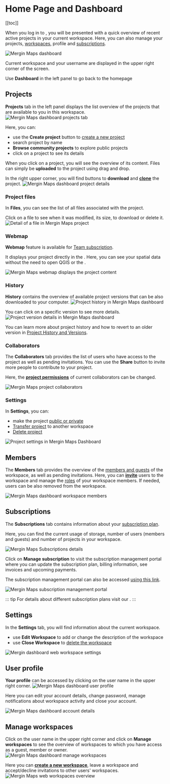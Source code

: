 # Home Page and Dashboard
[[toc]]

When you log in to <DashboardLink />, you will be presented with a quick overview of recent active projects in your current workspace. Here, you can also manage your projects, [workspaces](../workspaces/), profile and [subscriptions](../subscriptions/).

![Mergin Maps dashboard](./mergin-maps-dashboard.jpg "Mergin Maps dashboard")

Current workspace and your username are displayed in the upper right corner of the screen.

Use **Dashboard** in the left panel to go back to the homepage

## Projects
**Projects** tab in the left panel displays the list overview of the projects that are available to you in this workspace.
![Mergin Maps dashboard projects tab](./mergin-maps-dashboard-projects.jpg "Mergin Maps dashboard projects tab")

Here, you can:
- use the **Create project** button to [create a new project](../create-project/#create-a-project-through-merginmaps-com)
- search project by name
- **Browse community projects** to explore public projects
- click on a project to see its details

When you click on a project, you will see the overview of its content. Files can simply be **uploaded** to the project using drag and drop. 

In the right upper corner, you will find buttons to **download** and [**clone**](../create-project/#clone-an-existing-project-through-merginmaps-com) the project.
![Mergin Maps dashboard project details](./mergin-maps-project-details.jpg "Mergin Maps dashboard project details")

### Project files
In **Files**, you can see the list of all files associated with the project. 

Click on a file to see when it was modified, its size, to download or delete it.
![Detail of a file in Mergin Maps project](./mergin-maps-dashboard-file-detail.jpg "Detail of a file in Mergin Maps project")

### Webmap
**Webmap** feature is available for [Team subscription](https://merginmaps.com/pricing). 

It displays your <MainPlatformName /> project directly in the <DashboardShortLink />. Here, you can see your spatial data without the need to open QGIS or the <MobileAppNameShort />.

![Mergin Maps webmap displays the project content](./mergin-maps-web-map.jpg "Mergin Maps webmap displays the project content")

### History
**History** contains the overview of available project versions that can be also downloaded to your computer.
![Project history in Mergin Maps dashboard](./mergin-maps-dashboard-project-history.jpg "Project history in Mergin Maps dashboard")

You can click on a specific version to see more details.
![Project version details in Mergin Maps dashboard](./mergin-maps-dashboard-project-history-version.jpg "Project version details in Mergin Maps dashboard")

You can learn more about project history and how to revert to an older version in [Project History and Versions](../project-details/).

### Collaborators
The **Collaborators** tab provides the list of users who have access to the project as well as pending invitations. You can use the **Share** button to invite more people to contribute to your project. 

Here, the [**project permissions**](../permissions/#project-permissions) of current collaborators can be changed.

![Mergin Maps project collaborators](./mergin-maps-dashboard-project-collaborators.jpg "Mergin Maps project collaborators")

### Settings
In **Settings**, you can:
- make the project [public or private](../project-advanced/#make-your-project-public-private)
- [Transfer project](../project-advanced/#transfer-a-project) to another workspace
- [Delete project](../project-advanced/#delete-a-project) 

![Project settings in Mergin Maps Dashboard](./mergin-maps-dashboard-project-settings.jpg "Project settings in Mergin Maps Dashboard")


## Members
The **Members** tab provides the overview of the [members and guests](../permissions/#workspace-members-and-guests) of the workspace, as well as pending invitations. 
Here, you can [**invite**](../project-advanced/#add-users-to-a-workspace) users to the workspace and manage the [roles](../permissions/#workspace-member-roles) of your workspace members. If needed, users can be also removed from the workspace.

![Mergin Maps dashboard workspace members](./mergin-maps-dashboard-members.jpg "Mergin Maps dashboard workspace members")

## Subscriptions
The **Subscriptions** tab contains information about your [subscription plan](../subscriptions/).

Here, you can find the current usage of storage, number of users (members and guests) and number of projects in your workspace.

![Mergin Maps Subscriptions details](./mergin-maps-dashboard-subscriptions.jpg "Mergin Maps Subscriptions details")

Click on **Manage subscription** to visit the subscription management portal where you can update the subscription plan, billing information, see invoices and upcoming payments. 

The subscription management portal can also be accessed [using this link](../subscriptions/#accessing-subscription-management-portal-directly-without-mergin-maps-account).

![Mergin Maps subscription management portal](../subscriptions/stripe-merginmaps-subcription.jpg "Mergin Maps subscription management portal")

::: tip
For details about different subscription plans visit our <MainDomainNameLink id="pricing" desc="pricing page"/>.
:::

## Settings
In the **Settings** tab, you will find information about the current workspace.
- use **Edit Workspace** to add or change the description of the workspace
- use **Close Workspace** to [delete the workspace](../workspaces/#how-to-delete-a-workspace)

![Mergin dashboard web workspace settings](./mergin-maps-dashboard-settings.jpg "Mergin Maps dashboard workspace settings")


## User profile
**Your profile** can be accessed by clicking on the user name in the upper right corner.
![Mergin Maps dashboard user profile](./mergin-maps-dashboard-profile.jpg "Mergin Maps dashboard user profile") 

Here you can edit your account details, change password, manage notifications about workspace activity and close your account.

![Mergin Maps dashboard account details](./mergin-maps-dashboard-profile-details.jpg "Mergin Maps dashboard account details")

## Manage workspaces
Click on the user name in the upper right corner and click on **Manage workspaces** to see the overview of workspaces to which you have access as a guest, member or owner. 
![Mergin Maps dashboard manage workspaces](./mergin-maps-dashboard-manage-workspaces.jpg "Mergin Maps dashboard manage workspaces")

Here you can [**create a new workspace**](../workspaces/#how-to-create-a-new-workspace), leave a workspace and accept/decline invitations to other users' workspaces.
![Mergin Maps web workspaces overview](./mergin-maps-dashboard-workspaces.jpg "Mergin Maps web workspaces overview")

